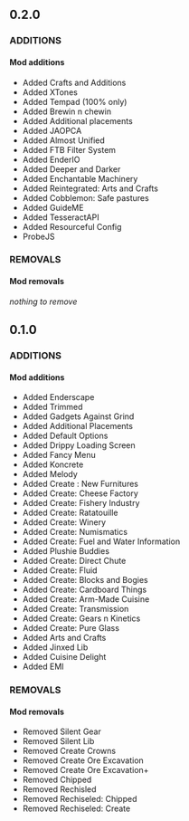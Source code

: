 
## 0.2.0
### ADDITIONS

#### Mod additions
- Added Crafts and Additions
- Added XTones
- Added Tempad (100% only)
- Added Brewin n chewin
- Added Additional placements
- Added JAOPCA
- Added Almost Unified
- Added FTB Filter System
- Added EnderIO
- Added Deeper and Darker
- Added Enchantable Machinery
- Added Reintegrated: Arts and Crafts
- Added Cobblemon: Safe pastures
- Added GuideME
- Added TesseractAPI
- Added Resourceful Config
- ProbeJS

### REMOVALS

#### Mod removals
*nothing to remove*

## 0.1.0
### ADDITIONS

#### Mod additions
- Added Enderscape
- Added Trimmed
- Added Gadgets Against Grind
- Added Additional Placements
- Added Default Options
- Added Drippy Loading Screen
- Added Fancy Menu
- Added Koncrete
- Added Melody
- Added Create : New Furnitures
- Added Create: Cheese Factory
- Added Create: Fishery Industry
- Added Create: Ratatouille
- Added Create: Winery
- Added Create: Numismatics
- Added Create: Fuel and Water Information
- Added Plushie Buddies
- Added Create: Direct Chute
- Added Create: Fluid
- Added Create: Blocks and Bogies
- Added Create: Cardboard Things
- Added Create: Arm-Made Cuisine
- Added Create: Transmission
- Added Create: Gears n Kinetics
- Added Create: Pure Glass
- Added Arts and Crafts
- Added Jinxed Lib
- Added Cuisine Delight
- Added EMI


### REMOVALS

#### Mod removals
- Removed Silent Gear
- Removed Silent Lib
- Removed Create Crowns
- Removed Create Ore Excavation
- Removed Create Ore Excavation+
- Removed Chipped
- Removed Rechisled
- Removed Rechiseled: Chipped
- Removed Rechiseled: Create 
